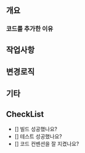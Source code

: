 ## 개요 

### 코드를 추가한 이유

## 작업사항

## 변경로직

## 기타

## CheckList
- [] 빌드 성공했나요?
- [] 테스트 성공했나요?
- [] 코드 컨벤션을 잘 지켰나요?
